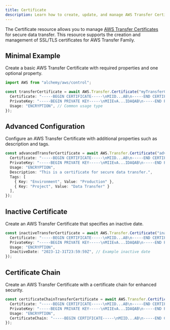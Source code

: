 ```yaml
---
title: Certificate
description: Learn how to create, update, and manage AWS Transfer Certificates using Alchemy Cloud Control.
---
```



The Certificate resource allows you to manage [AWS Transfer Certificates](https://docs.aws.amazon.com/transfer/latest/userguide/) for secure data transfer. This resource supports the creation and management of SSL/TLS certificates for AWS Transfer Family.

## Minimal Example

Create a basic AWS Transfer Certificate with required properties and one optional property.

```ts
import AWS from "alchemy/aws/control";

const transferCertificate = await AWS.Transfer.Certificate("myTransferCertificate", {
  Certificate: "-----BEGIN CERTIFICATE-----\nMIID...AB\n-----END CERTIFICATE-----",
  PrivateKey: "-----BEGIN PRIVATE KEY-----\nMIIEvA...IDAQAB\n-----END PRIVATE KEY-----",
  Usage: "ENCRYPTION", // Common usage type
});
```

## Advanced Configuration

Configure an AWS Transfer Certificate with additional properties such as description and tags.

```ts
const advancedTransferCertificate = await AWS.Transfer.Certificate("advancedTransferCertificate", {
  Certificate: "-----BEGIN CERTIFICATE-----\nMIID...AB\n-----END CERTIFICATE-----",
  PrivateKey: "-----BEGIN PRIVATE KEY-----\nMIIEvA...IDAQAB\n-----END PRIVATE KEY-----",
  Usage: "ENCRYPTION",
  Description: "This is a certificate for secure data transfer.",
  Tags: [
    { Key: "Environment", Value: "Production" },
    { Key: "Project", Value: "Data Transfer" }
  ],
});
```

## Inactive Certificate

Create an AWS Transfer Certificate that specifies an inactive date.

```ts
const inactiveTransferCertificate = await AWS.Transfer.Certificate("inactiveTransferCertificate", {
  Certificate: "-----BEGIN CERTIFICATE-----\nMIID...AB\n-----END CERTIFICATE-----",
  PrivateKey: "-----BEGIN PRIVATE KEY-----\nMIIEvA...IDAQAB\n-----END PRIVATE KEY-----",
  Usage: "ENCRYPTION",
  InactiveDate: "2023-12-31T23:59:59Z", // Example inactive date
});
```

## Certificate Chain

Create an AWS Transfer Certificate with a certificate chain for enhanced security.

```ts
const certificateChainTransferCertificate = await AWS.Transfer.Certificate("certificateChainTransferCertificate", {
  Certificate: "-----BEGIN CERTIFICATE-----\nMIID...AB\n-----END CERTIFICATE-----",
  PrivateKey: "-----BEGIN PRIVATE KEY-----\nMIIEvA...IDAQAB\n-----END PRIVATE KEY-----",
  Usage: "ENCRYPTION",
  CertificateChain: "-----BEGIN CERTIFICATE-----\nMIID...AB\n-----END CERTIFICATE-----", // Example certificate chain
});
```
